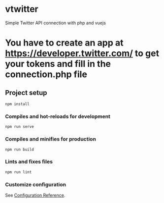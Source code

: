 # vtwitter

Simple Twitter API connection with php and vuejs

# You have to create an app at https://developer.twitter.com/ to get your tokens and fill in the connection.php file

## Project setup
```
npm install
```

### Compiles and hot-reloads for development
```
npm run serve
```

### Compiles and minifies for production
```
npm run build
```

### Lints and fixes files
```
npm run lint
```

### Customize configuration
See [Configuration Reference](https://cli.vuejs.org/config/).
